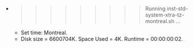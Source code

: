 * >>>>>>>>> Running inst-std-system-xtra-tz-montreal.sh ...
  * Set time: Montreal.
  * Disk size = 6600704K. Space Used = 4K. Runtime = 00:00:00:02.
